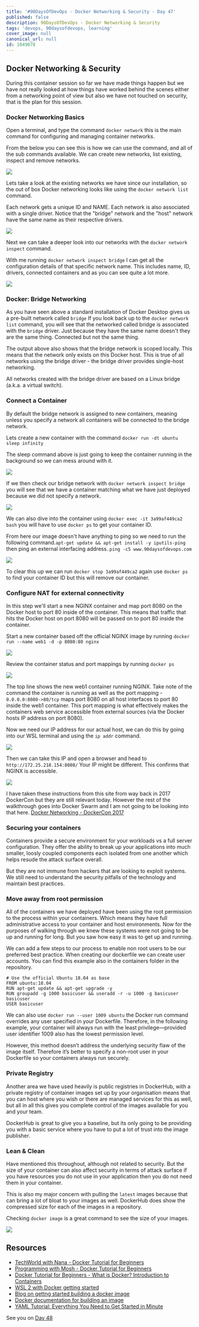 ```yaml
---
title: '#90DaysOfDevOps - Docker Networking & Security - Day 47'
published: false
description: 90DaysOfDevOps - Docker Networking & Security
tags: 'devops, 90daysofdevops, learning'
cover_image: null
canonical_url: null
id: 1049078
---
```

## Docker Networking & Security

During this container session so far we have made things happen but we have not really looked at how things have worked behind the scenes either from a networking point of view but also we have not touched on security, that is the plan for this session. 

### Docker Networking Basics 

Open a terminal, and type the command `docker network` this is the main command for configuring and managing container networks. 

From the below you can see this is how we can use the command, and all of the sub commands available. We can create new networks, list existing, inspect and remove networks. 

![](../images/Day47_Containers1.png)

Lets take a look at the existing networks we have since our installation, so the out of box Docker networking looks like using the `docker network list` command. 

Each network gets a unique ID and NAME. Each network is also associated with a single driver. Notice that the "bridge" network and the "host" network have the same name as their respective drivers.

![](../images/Day47_Containers2.png)

Next we can take a deeper look into our networks with the `docker network inspect` command. 

With me running `docker network inspect bridge` I can get all the configuration details of that specific network name. This includes name, ID, drivers, connected containers and as you can see quite a lot more. 

![](../images/Day47_Containers3.png)

### Docker: Bridge Networking 

As you have seen above a standard installation of Docker Desktop gives us a pre-built network called `bridge` If you look back up to the `docker network list` command, you will see that the networked called bridge is associated with the `bridge` driver. Just because they have the same name doesn't they are the same thing. Connected but not the same thing. 

The output above also shows that the bridge network is scoped locally. This means that the network only exists on this Docker host. This is true of all networks using the bridge driver - the bridge driver provides single-host networking.

All networks created with the bridge driver are based on a Linux bridge (a.k.a. a virtual switch).

### Connect a Container

By default the bridge network is assigned to new containers, meaning unless you specify a network all containers will be connected to the bridge network. 

Lets create a new container with the command `docker run -dt ubuntu sleep infinity`

The sleep command above is just going to keep the container running in the background so we can mess around with it. 

![](../images/Day47_Containers4.png)

If we then check our bridge network with `docker network inspect bridge` you will see that we have a container matching what we have just deployed because we did not specify a network. 

![](../images/Day47_Containers5.png)

We can also dive into the container using `docker exec -it 3a99af449ca2 bash` you will have to use `docker ps` to get your container ID. 

From here our image doesn't have anything to ping so we need to run the following command.`apt-get update && apt-get install -y iputils-ping` then ping an external interfacing address. `ping -c5 www.90daysofdevops.com`

![](../images/Day47_Containers6.png)

To clear this up we can run `docker stop 3a99af449ca2` again use `docker ps` to find your container ID but this will remove our container. 

### Configure NAT for external connectivity 

In this step we'll start a new NGINX container and map port 8080 on the Docker host to port 80 inside of the container. This means that traffic that hits the Docker host on port 8080 will be passed on to port 80 inside the container.

Start a new container based off the official NGINX image by running `docker run --name web1 -d -p 8080:80 nginx`

![](../images/Day47_Containers7.png)


Review the container status and port mappings by running `docker ps`

![](../images/Day47_Containers8.png)

The top line shows the new web1 container running NGINX. Take note of the command the container is running as well as the port mapping - `0.0.0.0:8080->80/tcp` maps port 8080 on all host interfaces to port 80 inside the web1 container. This port mapping is what effectively makes the containers web service accessible from external sources (via the Docker hosts IP address on port 8080).

Now we need our IP address for our actual host, we can do this by going into our WSL terminal and using the `ip addr` command. 

![](../images/Day47_Containers9.png)

Then we can take this IP and open a browser and head to `http://172.25.218.154:8080/` Your IP might be different. This confirms that NGINX is accessible. 

![](../images/Day47_Containers10.png)

I have taken these instructions from this site from way back in 2017 DockerCon but they are still relevant today. However the rest of the walkthrough goes into Docker Swarm and I am not going to be looking into that here. [Docker Networking - DockerCon 2017](https://github.com/docker/labs/tree/master/dockercon-us-2017/docker-networking)

### Securing your containers 

Containers provide a secure environment for your workloads vs a full server configuration. They offer the ability to break up your applications into much smaller, loosly coupled components each isolated from one another which helps resude the attack surface overall. 

But they are not immune from hackers that are looking to exploit systems. We still need to understand the security pitfalls of the technology and maintain best practices. 

### Move away from root permission 

All of the containers we have deployed have been using the root permission to the process within your containers. Which means they have full administrative access to your container and host environments. Now for the purposes of walking through we knew these systems were not going to be up and running for long. But you saw how easy it was to get up and running. 

We can add a few steps to our process to enable non root users to be our preferred best practice. When creating our dockerfile we can create user accounts. You can find this example also in the containers folder in the repository. 

```
# Use the official Ubuntu 18.04 as base
FROM ubuntu:18.04
RUN apt-get update && apt-get upgrade -y
RUN groupadd -g 1000 basicuser && useradd -r -u 1000 -g basicuser basicuser
USER basicuser
```

We can also use `docker run --user 1009 ubuntu` the Docker run command overrides any user specified in your Dockerfile. Therefore, in the following example, your container will always run with the least privilege—provided user identifier 1009 also has the lowest permission level.

However, this method doesn’t address the underlying security flaw of the image itself. Therefore it’s better to specify a non-root user in your Dockerfile so your containers always run securely.

### Private Registry

Another area we have used heavily is public registries in DockerHub, with a private registry of container images set up by your organisation means that you can host where you wish or there are managed services for this as well, but all in all this gives you complete control of the images available for you and your team. 

DockerHub is great to give you a baseline, but its only going to be providing you with a basic service where you have to put a lot of trust into the image publisher. 

### Lean & Clean 

Have mentioned this throughout, although not related to security. But the size of your container can also affect security in terms of attack surface if you have resources you do not use in your application then you do not need them in your container. 

This is also my major concern with pulling the `latest` images because that can bring a lot of bloat to your images as well. DockerHub does show the compressed size for each of the images in a repository. 

Checking `docker image` is a great command to see the size of your images. 

![](../images/Day47_Containers11.png)

## Resources 

- [TechWorld with Nana - Docker Tutorial for Beginners](https://www.youtube.com/watch?v=3c-iBn73dDE)
- [Programming with Mosh - Docker Tutorial for Beginners](https://www.youtube.com/watch?v=pTFZFxd4hOI)
- [Docker Tutorial for Beginners - What is Docker? Introduction to Containers](https://www.youtube.com/watch?v=17Bl31rlnRM&list=WL&index=128&t=61s)
- [WSL 2 with Docker getting started](https://www.youtube.com/watch?v=5RQbdMn04Oc)
- [Blog on gettng started building a docker image](https://stackify.com/docker-build-a-beginners-guide-to-building-docker-images/)
- [Docker documentation for building an image](https://docs.docker.com/develop/develop-images/dockerfile_best-practices/)
- [YAML Tutorial: Everything You Need to Get Started in Minute](https://www.cloudbees.com/blog/yaml-tutorial-everything-you-need-get-started)

See you on [Day 48](day48.md) 
